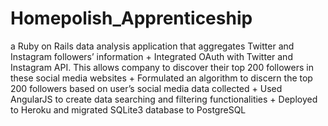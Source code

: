 Homepolish_Apprenticeship
=========================

 a Ruby on Rails  data analysis application that aggregates Twitter and Instagram followers’ information + Integrated OAuth with Twitter and Instagram API. This allows company to discover their top 200 followers in these social media websites + Formulated an algorithm to discern the top 200 followers based on user’s social media data collected + Used AngularJS to create data searching and filtering functionalities  + Deployed to Heroku and migrated SQLite3 database to PostgreSQL
